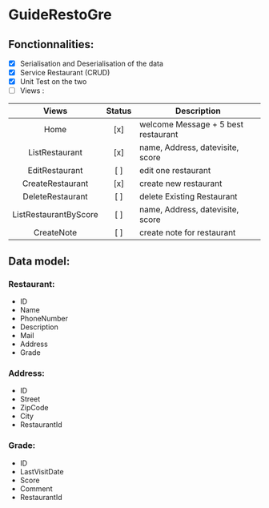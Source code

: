 # GuideRestoGre

## Fonctionnalities:
-	[x] Serialisation and Deserialisation of the data
-	[x] Service Restaurant (CRUD)
-	[x] Unit Test on the two 
- [ ] Views : 

| Views 	                | Status  | Description 	|
| :----:	                | :--:    | ----------	|
| Home 	                  |   [x]   | welcome Message + 5 best restaurant	|
| ListRestaurant 	        |  [x] 	| name, Address, datevisite, score	|
| EditRestaurant 	        |	 [ ]  | edit one restaurant 	|
| CreateRestaurant 	      |	 [x]  | create new restaurant 	|
| DeleteRestaurant 	      |	 [ ]  | delete Existing Restaurant 	|
| ListRestaurantByScore 	|	 [ ]  |  name, Address, datevisite, score 	|
| CreateNote 	            |	 [ ]  | create note for restaurant 	|

## Data model:
### Restaurant:
- ID
- Name
- PhoneNumber
- Description
- Mail
- Address
- Grade
### Address:
- ID
- Street
- ZipCode
- City
- RestaurantId
### Grade:
- ID
- LastVisitDate
- Score
- Comment
- RestaurantId

